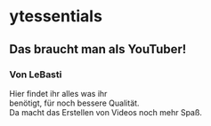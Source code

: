 # ytessentials
<h2>Das braucht man als YouTuber!</h2>
<h3>Von LeBasti</h3>
<p>Hier findet ihr alles was ihr <br>benötigt, für noch bessere Qualität.<br>Da macht das Erstellen von Videos noch mehr Spaß. </p>

